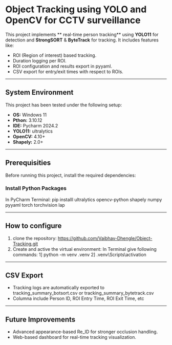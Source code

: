 # Object Tracking using YOLO and OpenCV for CCTV surveillance

This project implements ** real-time person tracking** using **YOLO11** for detection and **StrongSORT** & **ByteTrack** for tracking. It includes features like:
- ROI (Region of interest) based tracking.
- Duration logging per ROI.
- ROI configuration and results export in pyyaml.
- CSV export for entry/exit times with respect to ROIs.

---

## **System Environment**

This project has been tested under the following setup:
- **OS:** Windows 11
- **Pthon:** 3.10.12
- **IDE:** Pycharm 2024.2
- **YOLO11:** ultralytics
- **OpenCV:** 4.10+
- **Shapely:** 2.0+

 ---

 ## **Prerequisities**

 Before running this project, install the required dependencies:
 ### **Install Python Packages**
In PyCharm Terminal:
pip installl ultralytics opencv-python shapely numpy pyyaml torch torchvision lap

---

## How to configure

1. clone the repository: https://github.com/Vaibhav-Dhengle/Object-Tracking.git
2. Create and active the virtual environment:
In Terminal give following commands:
1] python -m venv .venv
2] .venv\Scripts\activation

---

## **CSV Export**
- Tracking logs are automatically exported to tracking_summary_botsort.csv or tracking_summary_bytetrack.csv
- Columna include Person ID, ROI Entry Time, ROI Exit Time, etc

---

## **Future Improvements**
- Advanced appearance-based Re_ID for stronger occlusion handling.
- Web-based dashboard for real-time tracking visualization.



 
